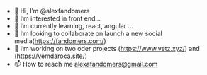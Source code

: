 - 👋 Hi, I’m @alexfandomers
- 👀 I’m interested in front end...
- 🌱 I’m currently learning, react, angular ...
- 💞️ I’m looking to collaborate on launch a new social media(https://fandomers.com/)
- 💞️ I’m working on two oder projects (https://www.vetz.xyz/) and (https://vemdaroca.site/)
- 📫 How to reach me alexafandomers@gmail.com 

<!---
alexfandomers/alexfandomers is a ✨ special ✨ repository because its `README.md` (this file) appears on your GitHub profile.
You can click the Preview link to take a look at your changes.
--->

